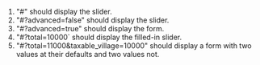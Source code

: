 1. "#" should display the slider.
1. "#?advanced=false" should display the slider.
2. "#?advanced=true" should display the form.
3. "#?total=10000` should display the filled-in slider.
4. "#?total=11000&taxable_village=10000" should display a form with two values
    at their defaults and two values not.
